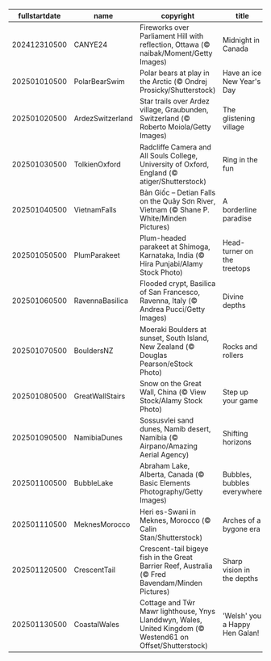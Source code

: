 |fullstartdate|name|copyright|title|image|
|--|--|--|--|--|
202412310500|CANYE24|Fireworks over Parliament Hill with reflection, Ottawa (© naibak/Moment/Getty Images)|Midnight in Canada|![](/en-CA/2025/01/202412310500CANYE24.jpg)|
202501010500|PolarBearSwim|Polar bears at play in the Arctic (© Ondrej Prosicky/Shutterstock)|Have an ice New Year's Day|![](/en-CA/2025/01/202501010500PolarBearSwim.jpg)|
202501020500|ArdezSwitzerland|Star trails over Ardez village, Graubunden, Switzerland (© Roberto Moiola/Getty Images)|The glistening village|![](/en-CA/2025/01/202501020500ArdezSwitzerland.jpg)|
202501030500|TolkienOxford|Radcliffe Camera and All Souls College, University of Oxford, England (© atiger/Shutterstock)|Ring in the fun|![](/en-CA/2025/01/202501030500TolkienOxford.jpg)|
202501040500|VietnamFalls|Bản Giốc – Detian Falls on the Quây Sơn River, Vietnam (© Shane P. White/Minden Pictures)|A borderline paradise|![](/en-CA/2025/01/202501040500VietnamFalls.jpg)|
202501050500|PlumParakeet|Plum-headed parakeet at Shimoga, Karnataka, India (© Hira Punjabi/Alamy Stock Photo)|Head-turner on the treetops|![](/en-CA/2025/01/202501050500PlumParakeet.jpg)|
202501060500|RavennaBasilica|Flooded crypt, Basilica of San Francesco, Ravenna, Italy (© Andrea Pucci/Getty Images)|Divine depths|![](/en-CA/2025/01/202501060500RavennaBasilica.jpg)|
202501070500|BouldersNZ|Moeraki Boulders at sunset, South Island, New Zealand (© Douglas Pearson/eStock Photo)|Rocks and rollers|![](/en-CA/2025/01/202501070500BouldersNZ.jpg)|
202501080500|GreatWallStairs|Snow on the Great Wall, China (© View Stock/Alamy Stock Photo)|Step up your game|![](/en-CA/2025/01/202501080500GreatWallStairs.jpg)|
202501090500|NamibiaDunes|Sossusvlei sand dunes, Namib desert, Namibia (© Airpano/Amazing Aerial Agency)|Shifting horizons|![](/en-CA/2025/01/202501090500NamibiaDunes.jpg)|
202501100500|BubbleLake|Abraham Lake, Alberta, Canada (© Basic Elements Photography/Getty Images)|Bubbles, bubbles everywhere|![](/en-CA/2025/01/202501100500BubbleLake.jpg)|
202501110500|MeknesMorocco|Heri es-Swani in Meknes, Morocco (© Calin Stan/Shutterstock)|Arches of a bygone era|![](/en-CA/2025/01/202501110500MeknesMorocco.jpg)|
202501120500|CrescentTail|Crescent-tail bigeye fish in the Great Barrier Reef, Australia (© Fred Bavendam/Minden Pictures)|Sharp vision in the depths|![](/en-CA/2025/01/202501120500CrescentTail.jpg)|
202501130500|CoastalWales|Cottage and Tŵr Mawr lighthouse, Ynys Llanddwyn, Wales, United Kingdom (© Westend61 on Offset/Shutterstock)|'Welsh' you a Happy Hen Galan!|![](/en-CA/2025/01/202501130500CoastalWales.jpg)|
